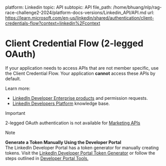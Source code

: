 platform: Linkedin
topic: API
subtopic: API
file_path: /home/bhuang/nlp/rag-race-challenge2-2024/platform-docs-versions/Linkedin_API/API.md
url: https://learn.microsoft.com/en-us/linkedin/shared/authentication/client-credentials-flow?context=linkedin%2Fcontext

# Client Credential Flow (2-legged OAuth)

If your application needs to access APIs that are not member specific, use the Client Credential Flow. Your application **cannot** access these APIs by default.

Learn more:

* [LinkedIn Developer Enterprise products](https://www.linkedin.com/developers/products) and permission requests.
* [LinkedIn Developers Platform](https://www.linkedin.com/help/linkedin/topics/6400/6401/112189) knowledge base.

Important

2-legged OAuth authentication is not available for [Marketing APIs](https://learn.microsoft.com/en-us/linkedin/marketing/getting-started)

Note

**Generate a Token Manually Using the Developer Portal**  
The LinkedIn Developer Portal has a token generator for manually creating tokens. Visit the [LinkedIn Developer Portal Token Generator](https://www.linkedin.com/developers/tools/oauth/token-generator) or follow the steps outlined in [Developer Portal Tools.](https://learn.microsoft.com/en-us/linkedin/shared/authentication/developer-portal-tools)